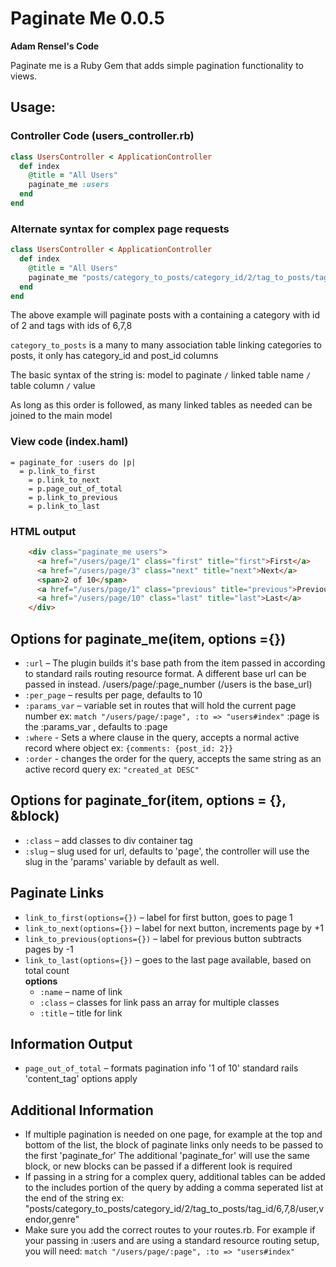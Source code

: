 # Paginate Me 0.0.5  

**Adam Rensel's Code**  

Paginate me is a Ruby Gem that adds simple pagination functionality to views.  

## Usage:
### Controller Code (users_controller.rb)

```ruby
class UsersController < ApplicationController
  def index
    @title = "All Users"
    paginate_me :users
  end
end
```
### Alternate syntax for complex page requests
```ruby
class UsersController < ApplicationController
  def index
    @title = "All Users"
    paginate_me "posts/category_to_posts/category_id/2/tag_to_posts/tag_id/6,7,8"
  end
end
``` 
The above example will paginate posts with a containing a category with id of 2 and tags with ids of 6,7,8

`category_to_posts` is a many to many association table linking categories to posts, it only has category_id and post_id columns

The basic syntax of the string is:
model to paginate `/` linked table name `/` table column `/` value

As long as this order is followed, as many linked tables as needed can be joined to the main model

### View code (index.haml)  
 
```haml
= paginate_for :users do |p|
  = p.link_to_first
	= p.link_to_next
	= p.page_out_of_total
	= p.link_to_previous
	= p.link_to_last
```
### HTML output

```html
    <div class="paginate_me users"> 
      <a href="/users/page/1" class="first" title="first">First</a>              
      <a href="/users/page/3" class="next" title="next">Next</a> 
      <span>2 of 10</span> 
      <a href="/users/page/1" class="previous" title="previous">Previous</a> 
      <a href="/users/page/10" class="last" title="last">Last</a> 
    </div>
```  
## Options for paginate_me(item, options ={})  
* `:url` – The plugin builds it's base path from the item passed in according to standard rails routing resource format. A different base url can be passed in instead. /users/page/:page_number (/users is the base_url)  
* `:per_page` – results per page, defaults to 10  
* `:params_var` – variable set in routes that will hold the current page number ex: ` match "/users/page/:page", :to => "users#index" ` :page is the :params_var , defaults to :page  
* `:where` - Sets a where clause in the query, accepts a normal active record where object ex: `{comments: {post_id: 2}}`
* `:order` - changes the order for the query, accepts the same string as an active record query ex: `"created_at DESC"`


## Options for paginate_for(item, options = {}, &block)  
* `:class` – add classes to div container tag  
* `:slug` – slug used for url, defaults to 'page', the controller will use the slug in the 'params' variable by default as well.  


## Paginate Links  
* `link_to_first(options={})` – label for first button, goes to page 1  
* `link_to_next(options={})` – label for next button, increments page by +1  
* `link_to_previous(options={})` – label for previous button subtracts pages by -1  
* `link_to_last(options={})` – goes to the last page available, based on total count  
   **options**  
    * `:name` – name of link  
    * `:class` – classes for link pass an array for multiple classes  
    * `:title` – title for link  

## Information Output  
* `page_out_of_total` – formats pagination info '1 of 10' standard rails 'content_tag' options apply  

## Additional Information  
* If multiple pagination is needed on one page, for example at the top and bottom of the list, the block of paginate links only needs to be passed to the first 'paginate_for' The additional 'paginate_for' will use the same block, or new blocks can be passed if a different look is required
* If passing in a string for a complex query, additional tables can be added to the includes portion of the query by adding a comma seperated list at the end of the string ex: "posts/category_to_posts/category_id/2/tag_to_posts/tag_id/6,7,8/user,vendor,genre"
* Make sure you add the correct routes to your routes.rb. For example if your passing in :users and are using a standard resource routing setup, you will need: ` match "/users/page/:page", :to => "users#index" `  

